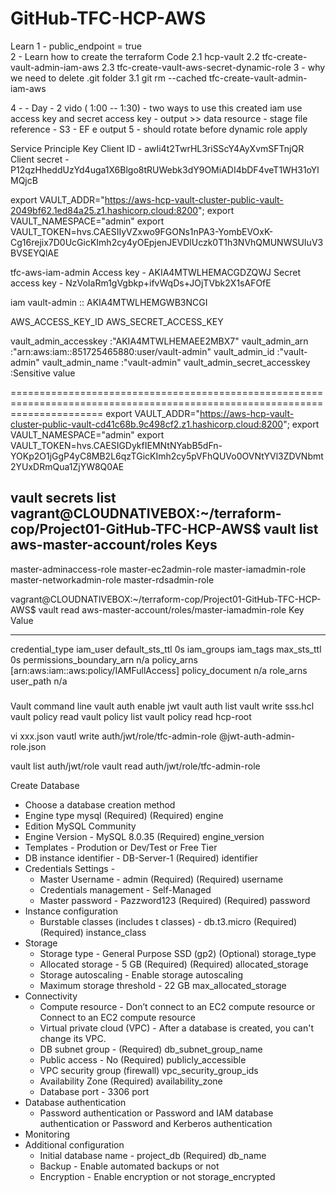# GitHub-TFC-HCP-AWS

Learn
1 -  public_endpoint = true  
2 - Learn how to create the terraform Code
    2.1 hcp-vault
    2.2 tfc-create-vault-admin-iam-aws
    2.3 tfc-create-vault-aws-secret-dynamic-role
3 - why we need to delete .git folder
    3.1 git rm --cached tfc-create-vault-admin-iam-aws

4 - - Day - 2 vido ( 1:00 -- 1:30)
    - two ways to use this created iam use access key and secret access key 
    - output >> data resource
    - stage file reference
        - S3
        - EF e output
5 - should rotate before dynamic role apply

Service Principle Key
Client ID - awIi4t2TwrHL3riSScY4AyXvmSFTnjQR
Client secret - P12qzHheddUzYd4uga1X6Blgo8tRUWebk3dY9OMiADI4bDF4veT1WH31oYlMQjcB

export VAULT_ADDR="https://aws-hcp-vault-cluster-public-vault-2049bf62.1ed84a25.z1.hashicorp.cloud:8200"; export VAULT_NAMESPACE="admin"
export VAULT_TOKEN=hvs.CAESIIyVZxwo9FGONs1nPA3-YombEVOxK-Cg16rejix7D0UcGicKImh2cy4yOEpjenJEVDlUczk0T1h3NVhQMUNWSUIuV3BVSEYQlAE

tfc-aws-iam-admin
Access key - AKIA4MTWLHEMACGDZQWJ
Secret access key - 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

iam
vault-admin :: AKIA4MTWLHEMGWB3NCGI 


AWS_ACCESS_KEY_ID
AWS_SECRET_ACCESS_KEY


vault_admin_accesskey :"AKIA4MTWLHEMAEE2MBX7"
vault_admin_arn :"arn:aws:iam::851725465880:user/vault-admin"
vault_admin_id :"vault-admin"
vault_admin_name :"vault-admin"
vault_admin_secret_accesskey :Sensitive value

============================================================================================================================
export VAULT_ADDR="https://aws-hcp-vault-cluster-public-vault-cd41c68b.9c498cf2.z1.hashicorp.cloud:8200"; export VAULT_NAMESPACE="admin"
export VAULT_TOKEN=hvs.CAESIGDykfIEMNtNYabB5dFn-YOKp2O1jGgP4yC8MB2L6qzTGicKImh2cy5pVFhQUVo0OVNtYVl3ZDVNbmt2YUxDRmQua1ZjYW8Q0AE

vault secrets list
vagrant@CLOUDNATIVEBOX:~/terraform-cop/Project01-GitHub-TFC-HCP-AWS$ vault list aws-master-account/roles
Keys
----
master-adminaccess-role
master-ec2admin-role
master-iamadmin-role
master-networkadmin-role
master-rdsadmin-role

vagrant@CLOUDNATIVEBOX:~/terraform-cop/Project01-GitHub-TFC-HCP-AWS$ vault read aws-master-account/roles/master-iamadmin-role
Key                         Value
---                         -----
credential_type             iam_user
default_sts_ttl             0s
iam_groups                  <nil>
iam_tags                    <nil>
max_sts_ttl                 0s
permissions_boundary_arn    n/a
policy_arns                 [arn:aws:iam::aws:policy/IAMFullAccess]
policy_document             n/a
role_arns                   <nil>
user_path                   n/a




#####
Vault command line
vault auth enable jwt
vault auth list
vault write sss.hcl
vault policy read
vault policy list
vault policy read hcp-root

vi xxx.json
vautl write auth/jwt/role/tfc-admin-role @jwt-auth-admin-role.json

vault list auth/jwt/role
vault read auth/jwt/role/tfc-admin-role



Create Database
- Choose a database creation method
- Engine type mysql (Required) (Required) engine
- Edition MySQL Community
- Engine Version -  MySQL 8.0.35 (Required) engine_version
- Templates - Prodution or Dev/Test or Free Tier
- DB instance identifier - DB-Server-1 (Required) identifier
- Credentials Settings -
	- Master Username - admin (Required) (Required) username
	- Credentials management - Self-Managed
	- Master password - Pazzword123 (Required) (Required) password
- Instance configuration
	- Burstable classes (includes t classes) - db.t3.micro (Required) (Required) instance_class
- Storage
	- Storage type - General Purpose SSD (gp2) (Optional) storage_type
	- Allocated storage - 5 GB (Required) (Required) allocated_storage
	- Storage autoscaling - Enable storage autoscaling
	- Maximum storage threshold - 22 GB max_allocated_storage
- Connectivity
	- Compute resource - Don’t connect to an EC2 compute resource or Connect to an EC2 compute resource	
	- Virtual private cloud (VPC) - After a database is created, you can't change its VPC.
	- DB subnet group - (Required) db_subnet_group_name
	- Public access - No (Required) publicly_accessible
	- VPC security group (firewall) vpc_security_group_ids
	- Availability Zone (Required) availability_zone
	- Database port - 3306 port
- Database authentication
	- Password authentication or Password and IAM database authentication or Password and Kerberos authentication
- Monitoring
- Additional configuration
	- Initial database name - project_db (Required) db_name
	- Backup - Enable automated backups or not
	- Encryption - Enable encryption or not storage_encrypted